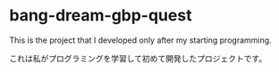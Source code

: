 # bang-dream-gbp-quest
This is the project that I developed only after my starting programming.

これは私がプログラミングを学習して初めて開発したプロジェクトです。
